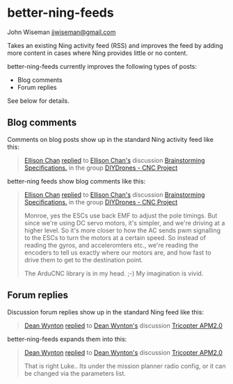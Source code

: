 better-ning-feeds
=================

John Wiseman <jjwiseman@gmail.com>

Takes an existing Ning activity feed (RSS) and improves the feed by
adding more content in cases where Ning provides little or no content.

better-ning-feeds currently improves the following types of posts:

* Blog comments
* Forum replies

See below for details.


Blog comments
-------------

Comments on blog posts show up in the standard Ning activity feed like this:

<blockquote>
<p>
<a
href="http://diydrones.com/profile/EllisonChan?xg_source=activity">Ellison
Chan</a> <a
href="http://diydrones.com/xn/detail/705844:Comment:881177?xg_source=activity">replied</a>
to <a
href="http://diydrones.com/profile/EllisonChan?xg_source=activity">Ellison
Chan's</a> discussion <a
href="http://diydrones.com/xn/detail/705844:Topic:871958?xg_source=activity">Brainstorming
Specifications.</a> in the group <a
href="http://diydrones.com/xn/detail/705844:Group:871797?xg_source=activity">DIYDrones
- CNC Project</a>
</p>
</blockquote>

better-ning feeds show blog comments like this:

<blockquote>
<p>
<a
href="http://diydrones.com/profile/EllisonChan?xg_source=activity">Ellison
Chan</a> <a
href="http://diydrones.com/xn/detail/705844:Comment:881266?xg_source=activity">replied</a>
to <a
href="http://diydrones.com/profile/EllisonChan?xg_source=activity">Ellison
Chan's</a> discussion <a
href="http://diydrones.com/xn/detail/705844:Topic:871958?xg_source=activity">Brainstorming
Specifications.</a> in the group <a
href="http://diydrones.com/xn/detail/705844:Group:871797?xg_source=activity">DIYDrones
- CNC Project</a>
</p>
<p>
Monroe, yes the ESCs use back EMF to adjust the pole timings.  But
since we're using DC servo motors, it's simpler, and we're driving at
a higher level.  So it's more closer to how the AC sends pwm
signalling to the ESCs to turn the motors at a certain speed.  So
instead of reading the gyros, and acceleromters etc., we're reading
the encoders to tell us exactly where our motors are, and how fast to
drive them to get to the destination point.
</p>
<p>
The ArduCNC library is in my head. ;-) My imagination is vivid.</p>
</p>
</blockquote>


Forum replies
-------------

Discussion forum replies show up in the standard Ning feed like this:

<blockquote>
<a href="http://diydrones.com/profile/DeanWynton?xg_source=activity">Dean Wynton</a> <a href="http://diydrones.com/xn/detail/705844:Comment:881184?xg_source=activity">replied</a> to <a href="http://diydrones.com/profile/DeanWynton?xg_source=activity">Dean Wynton's</a> discussion <a href="http://diydrones.com/xn/detail/705844:Topic:840731?xg_source=activity">Tricopter APM2.0</a>
</blockquote>

better-ning-feeds expands them into this:

<blockquote>
<a href="http://diydrones.com/profile/DeanWynton?xg_source=activity">Dean Wynton</a> <a href="http://diydrones.com/xn/detail/705844:Comment:881263?xg_source=activity">replied</a> to <a href="http://diydrones.com/profile/DeanWynton?xg_source=activity">Dean Wynton's</a> discussion <a href="http://diydrones.com/xn/detail/705844:Topic:840731?xg_source=activity">Tricopter APM2.0</a><br>
<p>That is right Luke.. Its under the mission planner radio config, or it can be changed via the parameters list.</p>
</blockquote>

